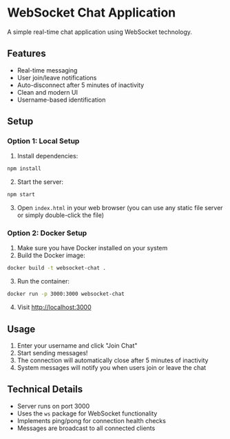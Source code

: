 # WebSocket Chat Application

A simple real-time chat application using WebSocket technology.

## Features

- Real-time messaging
- User join/leave notifications
- Auto-disconnect after 5 minutes of inactivity
- Clean and modern UI
- Username-based identification

## Setup

### Option 1: Local Setup

1. Install dependencies:
```bash
npm install
```

2. Start the server:
```bash
npm start
```

3. Open `index.html` in your web browser (you can use any static file server or simply double-click the file)

### Option 2: Docker Setup

1. Make sure you have Docker installed on your system
2. Build the Docker image:
```bash
docker build -t websocket-chat .
```

3. Run the container:
```bash
docker run -p 3000:3000 websocket-chat
```

4. Visit [http://localhost:3000](http://localhost:3000)

## Usage

1. Enter your username and click "Join Chat"
2. Start sending messages!
3. The connection will automatically close after 5 minutes of inactivity
4. System messages will notify you when users join or leave the chat

## Technical Details

- Server runs on port 3000
- Uses the `ws` package for WebSocket functionality
- Implements ping/pong for connection health checks
- Messages are broadcast to all connected clients